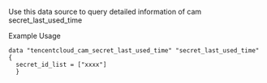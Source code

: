 Use this data source to query detailed information of cam secret_last_used_time

Example Usage

```hcl
data "tencentcloud_cam_secret_last_used_time" "secret_last_used_time" {
  secret_id_list = ["xxxx"]
  }
```